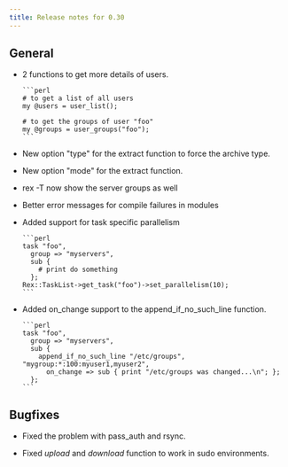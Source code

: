 ```yaml
---
title: Release notes for 0.30
---
```


## General

-   2 functions to get more details of users.

        ```perl
        # to get a list of all users
        my @users = user_list();
        
        # to get the groups of user "foo"
        my @groups = user_groups("foo");
        ```

-   New option "type" for the extract function to force the archive type.

-   New option "mode" for the extract function.

-   rex -T now show the server groups as well

-   Better error messages for compile failures in modules

-   Added support for task specific parallelism

        ```perl
        task "foo",
          group => "myservers",
          sub {
            # print do something
          };
        Rex::TaskList->get_task("foo")->set_parallelism(10);
        ```

-   Added on\_change support to the append\_if\_no\_such\_line function.

        ```perl
        task "foo",
          group => "myservers",
          sub {
            append_if_no_such_line "/etc/groups", "mygroup:*:100:myuser1,myuser2",
              on_change => sub { print "/etc/groups was changed...\n"; };
          };
        ```

## Bugfixes

-   Fixed the problem with pass\_auth and rsync.

-   Fixed *upload* and *download* function to work in sudo environments.


